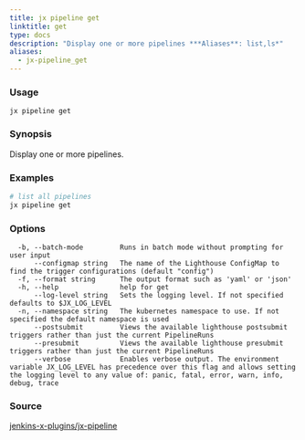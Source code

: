 ```yaml
---
title: jx pipeline get
linktitle: get
type: docs
description: "Display one or more pipelines ***Aliases**: list,ls*"
aliases:
  - jx-pipeline_get
---
```


### Usage

```
jx pipeline get
```

### Synopsis

Display one or more pipelines.

### Examples

  ```bash
  # list all pipelines
  jx pipeline get

  ```

### Options

```
  -b, --batch-mode         Runs in batch mode without prompting for user input
      --configmap string   The name of the Lighthouse ConfigMap to find the trigger configurations (default "config")
  -f, --format string      The output format such as 'yaml' or 'json'
  -h, --help               help for get
      --log-level string   Sets the logging level. If not specified defaults to $JX_LOG_LEVEL
  -n, --namespace string   The kubernetes namespace to use. If not specified the default namespace is used
      --postsubmit         Views the available lighthouse postsubmit triggers rather than just the current PipelineRuns
      --presubmit          Views the available lighthouse presubmit triggers rather than just the current PipelineRuns
      --verbose            Enables verbose output. The environment variable JX_LOG_LEVEL has precedence over this flag and allows setting the logging level to any value of: panic, fatal, error, warn, info, debug, trace
```

### Source

[jenkins-x-plugins/jx-pipeline](https://github.com/jenkins-x-plugins/jx-pipeline)
